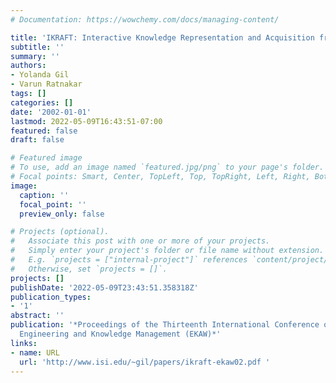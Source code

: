 ```yaml
---
# Documentation: https://wowchemy.com/docs/managing-content/

title: 'IKRAFT: Interactive Knowledge Representation and Acquisition from Text'
subtitle: ''
summary: ''
authors:
- Yolanda Gil
- Varun Ratnakar
tags: []
categories: []
date: '2002-01-01'
lastmod: 2022-05-09T16:43:51-07:00
featured: false
draft: false

# Featured image
# To use, add an image named `featured.jpg/png` to your page's folder.
# Focal points: Smart, Center, TopLeft, Top, TopRight, Left, Right, BottomLeft, Bottom, BottomRight.
image:
  caption: ''
  focal_point: ''
  preview_only: false

# Projects (optional).
#   Associate this post with one or more of your projects.
#   Simply enter your project's folder or file name without extension.
#   E.g. `projects = ["internal-project"]` references `content/project/deep-learning/index.md`.
#   Otherwise, set `projects = []`.
projects: []
publishDate: '2022-05-09T23:43:51.358318Z'
publication_types:
- '1'
abstract: ''
publication: '*Proceedings of the Thirteenth International Conference on Knowledge
  Engineering and Knowledge Management (EKAW)*'
links:
- name: URL
  url: 'http://www.isi.edu/~gil/papers/ikraft-ekaw02.pdf '
---
```

